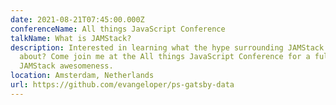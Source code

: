 ```yaml
---
date: 2021-08-21T07:45:00.000Z
conferenceName: All things JavaScript Conference
talkName: What is JAMStack?
description: Interested in learning what the hype surrounding JAMStack is all
  about? Come join me at the All things JavaScript Conference for a full hour of
  JAMStack awesomeness.
location: Amsterdam, Netherlands
url: https://github.com/evangeloper/ps-gatsby-data
---
```

